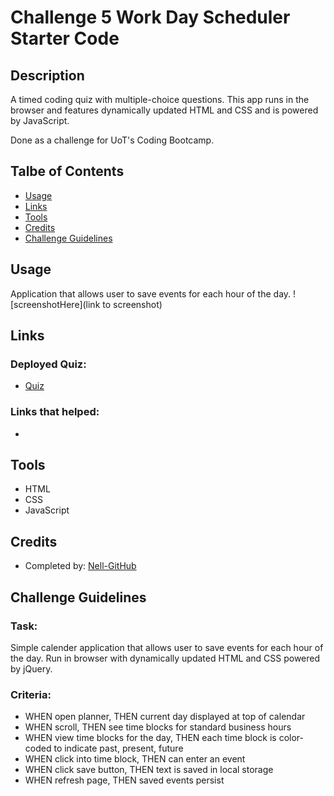 # Challenge 5 Work Day Scheduler Starter Code

## Description
A timed coding quiz with multiple-choice questions. This app runs in the browser and features dynamically updated HTML and CSS and is powered by JavaScript.

Done as a challenge for UoT's Coding Bootcamp.

## Talbe of Contents
* [Usage](#usage)
* [Links](#links)
* [Tools](#tools)
* [Credits](#credits)
* [Challenge Guidelines](#challenge-guidelines)

## Usage
Application that allows user to save events for each hour of the day.
![screenshotHere](link to screenshot)

## Links
### Deployed Quiz:
* [Quiz](link)
### Links that helped:
* 

## Tools
* HTML 
* CSS
* JavaScript

## Credits
* Completed by: [Nell-GitHub](https://github.com/ShannonNell)

## Challenge Guidelines
### Task:
Simple calender application that allows user to save events for each hour of the day. Run in browser with dynamically updated HTML and CSS powered by jQuery.

### Criteria: 
* WHEN open planner, THEN current day displayed at top of calendar
* WHEN scroll, THEN see time blocks for standard business hours
* WHEN view time blocks for the day, THEN each time block is color-coded to indicate past, present, future
* WHEN click into time block, THEN can enter an event
* WHEN click save button, THEN text is saved in local storage
* WHEN refresh page, THEN saved events persist